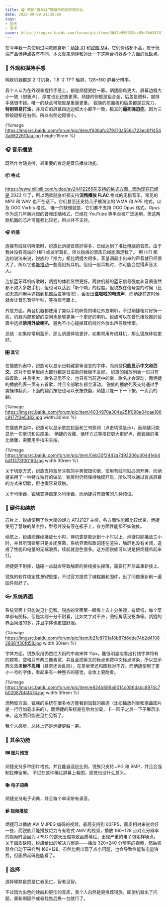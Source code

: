 ```yaml
---
title: 🎧 两款“百元级”随身听的测评和对比
date: 2023-09-09 21:35:09
tags:
- 音乐
- 测评
cover: https://imgsrc.baidu.com/forum/pic/item/3b87e950352ac65c56d38741bdf2b21193138a2a.jpg
---
```


在今年我一共使用过两款随身听：[炳捷 X1](https://benjie-tx.com/zh_cn/mp3player/184.html) 和[锐族 M4](http://www.ruizu.com.cn/ruizu-m4-4g-black-bluetooth-full-screen-18-inch-mp3-mp4-lossless-hifi-mp5-music-video-player-student-english-walkman-sports.html)，它们价格都不高，属于低端产品但特点各有不同。本文就来测评和对比一下这两台机器各个方面的优缺点。

<!--more-->

### 📱 外观和握持手感

两款机器都是 2 寸机身，1.8 寸 TFT 触屏，128\*160 屏幕分辨率。

我个人认为在外观和握持手感上，都是炳捷更胜一筹。炳捷圆角更大，屏幕边框大小一致（划重点），厚度也比锐族更薄。炳捷的侧框是铝合金，后盖是塑料，握持手感很不错。唯一的缺点可能就是重量更重。
锐族的前面板和后盖都是亚克力，**特别容易打油**，并且它的屏幕四边边框大小都不一致，极其的**逼死强迫症**。因为三颗按键都在右侧，所以右侧边距很小。

{%image https://imgsrc.baidu.com/forum/pic/item/f636afc379310a556c723ec6f14543a9822610aa.jpg height:15rem %}

### 🎧 音乐播放

既然作为随身听，最重要的肯定是音乐播放功能。

#### 📦 格式

https://www.bilibili.com/video/av24412265在支持的格式方面，因为现在已经是 2023 年了，所以两款随身听都支持**流畅播放 FLAC** 格式的无损音乐，常见的 MP3 和 WAV 也不在话下。它们甚至还支持几乎被淘汰的 WMA 和 APE 格式，以及 OGG Vorbis 格式。
唯一的缺憾就是，它们都不支持 OGG Opus 格式。Opus 作为这几年新兴起的音频压缩格式，已经在 YouTube 等平台被广泛运用，但这两款机器的芯片可能都比较老，所以并不支持。

#### 🎧 听感

连接有线耳机听歌时，锐族比炳捷音质好得多，已经达到了堪比电脑的音质。由于我并没有高端的 HiFi 或监听耳机，所以锐族的音质已经能满足我了。
用 HiFi 那边的说法来说，锐族的「推力」相比炳捷大得多，音量调最小出来的声音就已经很大了，所以它也[能推动](https://www.bilibili.com/video/av24412265)一些高阻抗耳机。但用一般耳机时，你可能会觉得声音太大。

连接蓝牙耳机听歌时，炳捷的体验显然更好。两款机器的蓝牙信号强度和音质虽然都不如大多数手机，但也可以达到「听个响」的程度。但锐族在信号差的时候（比如无意间用手遮挡到机器后盖等情况），会发出**滋啦啦的电流声**，而炳捷在这时候就会让音乐暂停半秒，等待信号跟上。

外放方面，两台机器都使用了类似手机听筒的稀烂外放喇叭，不过炳捷相对好拆一些，机器内部预留的空间也足够更换一个更好的喇叭。锐族可以在音乐播放器的设置中选择**禁用外放喇叭**，避免不小心碰掉耳机线时外放出声导致惨案。

总结：如果你常用蓝牙，那么炳捷体验更好，如果常用有线耳机，那么锐族体验更好。

#### 🎛️ 其它

在播放列表中，锐族可以显示日韩藏蒙等语言的字体，而炳捷**只能显示中文和西文**，这对于歌单里绝大部分都是日语歌的我极不友好。
锐族的播放列表一页只有四首歌，并且字大，歌名显示不全，也只有当前选中的歌，歌名才会滚动，而炳捷的播放列表一页有五首歌，并且全部歌名都会滚动。
锐族的播放列表支持通过手势操作翻页，下面的翻页按钮也可以长按快翻，炳捷只能一下一下按，一页页的翻。

{%image https://imgsrc.baidu.com/forum/pic/item/4034970a304e251f098e04cae186c9177f3e5383.jpg width:30rem %}

在播放界面中，锐族可以显示歌曲封面和三句歌词（点击切换显示），而炳捷只能显示一句歌词和进度条。
炳捷的收藏、循环方式等按钮更大更好点，而锐族的堪比微雕，需要用手指尖去按。

{%image https://imgsrc.baidu.com/forum/pic/item/0eb30f2442a7d93306c40441eb4bd11373f00190.jpg width:30rem %}

关于切歌方式，锐族支持蓝牙耳机的手势按钮切歌，使用有线时就必须开屏，而炳捷采用了一种特立独行的做法：锁屏时仍然保持触摸开启，所以可以通过盲点屏幕的方式来切歌，但也很容易误触。

关于均衡器，锐族支持自定义均衡器，而炳捷只有自带的几种预设。

### 🔋 硬件和续航

芯片上，锐族使用了烂大街的炬力 ATJ2127 主控，各方面性能都比较优良，炳捷使用了慧联的某主控，型号并没有写在板子上，各方面性能都不如锐族。

续航上，锐族能连续播放七小时，待机更是能达到十小时以上。炳捷只能播放三小时，并且所谓锁屏只是关闭屏幕，系统界面和歌词还在渲染，触屏也没有关闭，造成了性能和电量的无端浪费，续航就逊色很多。这方面锐族可以说是把炳捷吊起来打。

炳捷更不耐摔，磕碰一点就会导致触屏的排线接头掉落，需要打开后盖重新接上。

锐族的软件稳定性*据说*更差，不过官方提供了编程器和固件，出了问题重新刷一遍固件就好了。

### 👓 系统界面

系统界面上只能说见仁见智。锐族的界面第一眼看上去十分美观，有壁纸，每个菜单都有图标，但是实则十分不耐看，比如文字对不齐，图标角落没抠净等。炳捷的界面简洁的多，并且字体也更加舒服。

{%image https://imgsrc.baidu.com/forum/pic/item/b21c8701a18b87d6dde74b2d410828381f30fd58.jpg width:30rem %}

字体方面，锐族采用仍然烂大街的中易宋体 11px，能很明显地看出衬线字体特有的顿笔，空格只有两三像素宽，并且会把英文的标点也按中文标点渲染，所以显示西文效果**惨不忍睹**（甚至还会乱码），在菜单里还和图标对不齐。而炳捷使用了更小一号的字体，看起来有一种整齐的感觉，总体上更耐看。

{%image https://imgsrc.baidu.com/forum/pic/item/e824b899a9014c086dabc8974c7b02087bf4f474.jpg width:30rem %}

流畅度方面，锐族的系统在很多地方能看到加载的痕迹（比如播放列表和歌曲图片是一行行加载出来的），而炳捷的系统是在后台加载，卡一阵子之后一下子展示出来。这方面只能说见仁见智了。

我个人感觉，总体上还是炳捷更胜一筹。

### 🤔 其余功能

#### 🖼️ 图片预览

炳捷支持多种图片格式，并且能自适应比例，锐族只支持 JPG 和 BMP，并且会强制拉伸全屏。
不过在这种稀烂屏幕上看图，感觉也没什么意义。

#### 📚 电子词典

炳捷支持电子词典，并且每个单词带有录音。

#### 📹 视频播放

炳捷可以播放 AVI MJPEG 编码的视频，最高支持到 60FPS，画质相对来说会好一些，而锐族只能播放炬力专有格式 AMV 的视频，播放 160\*128 点对点分辨率的视频时会因为 JPEG 的逆天压缩导致画质稀烂，出现严重的电子包浆样噪点。
关于画质缺陷，锐族给出的解决方案是——播放 320\*240 分辨率的视频，然后机器会自动下采样到 160*128。虽然比例出现了点小问题，也会导致性能和电量浪费，但画质起码是能看了。

### 📝 选择

选择哪款自然是仁者见仁，智者见智。

不过因为出色的续航和更佳的音质，我个人自然是更推荐锐族。即使机器出了问题，重新刷固件或者找售后换一台就行了。
